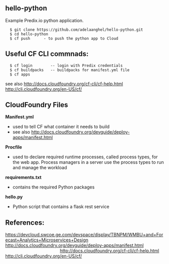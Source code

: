 ## hello-python
Example Predix.io python application.
```
  $ git clone https://github.com/adelaanghel/hello-python.git
  $ cd hello-python
  $ cf push      - to push the python app to Cloud
```

## Useful CF CLI commnads:
```
  $ cf login        -- login with Predix credentials
  $ cf buildpacks   -- buildpacks for manifest.yml file
  $ cf apps  
```
  see also http://docs.cloudfoundry.org/cf-cli/cf-help.html                                                                   
           http://cli.cloudfoundry.org/en-US/cf/

## CloudFoundry Files
**Manifest.yml**
- used to tell CF what container it needs to build                                                                           
- see also http://docs.cloudfoundry.org/devguide/deploy-apps/manifest.html

**Procfile**
- used to declare required runtime processes, called process types, for the web app. Process managers in a server use the process types to run and manage the workload

**requirements.txt**
- contains the required Python packages

**hello.py**
- Python script that contains a flask rest service


## References:
https://devcloud.swcoe.ge.com/devspace/display/TBNPM/WMBU+and+Forecast+Analytics+Microservices+Design                     
http://docs.cloudfoundry.org/devguide/deploy-apps/manifest.html                                                             
http://docs.cloudfoundry.org/cf-cli/cf-help.html                                                                            
http://cli.cloudfoundry.org/en-US/cf/
